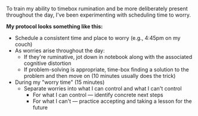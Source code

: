 To train my ability to timebox rumination and be more deliberately present throughout the day, I've been experimenting with scheduling time to worry.

**My protocol looks something like this:**
- Schedule a consistent time and place to worry (e.g., 4:45pm on my couch)
- As worries arise throughout the day:
	- If they're ruminative, jot down in notebook along with the associated cognitive distortion
	- If problem-solving is appropriate, time-box finding a solution to the problem and then move on (10 minutes usually does the trick)
- During my "worry time" (15 minutes)
	- Separate worries into what I can control and what I can't control
		- For what I can control — identify concrete next steps
		- For what I can't — practice accepting and taking a lesson for the future